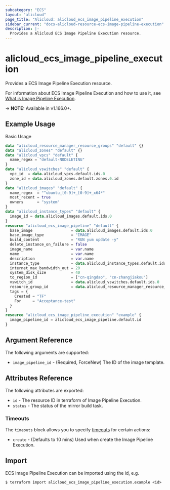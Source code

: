 ```yaml
---
subcategory: "ECS"
layout: "alicloud"
page_title: "Alicloud: alicloud_ecs_image_pipeline_execution"
sidebar_current: "docs-alicloud-resource-ecs-image-pipeline-execution"
description: |-
  Provides a Alicloud ECS Image Pipeline Execution resource.
---
```


# alicloud\_ecs\_image\_pipeline\_execution

Provides a ECS Image Pipeline Execution resource.

For information about ECS Image Pipeline Execution and how to use it, see [What is Image Pipeline Execution](https://www.alibabacloud.com/help/en/elastic-compute-service/latest/startimagepipelineexecution).

-> **NOTE:** Available in v1.166.0+.

## Example Usage

Basic Usage

```terraform
data "alicloud_resource_manager_resource_groups" "default" {}
data "alicloud_zones" "default" {}
data "alicloud_vpcs" "default" {
  name_regex = "default-NODELETING"
}
data "alicloud_vswitches" "default" {
  vpc_id  = data.alicloud_vpcs.default.ids.0
  zone_id = data.alicloud_zones.default.zones.0.id
}
data "alicloud_images" "default" {
  name_regex  = "^ubuntu_[0-9]+_[0-9]+_x64*"
  most_recent = true
  owners      = "system"
}
data "alicloud_instance_types" "default" {
  image_id = data.alicloud_images.default.ids.0
}
resource "alicloud_ecs_image_pipeline" "default" {
  base_image                 = data.alicloud_images.default.ids.0
  base_image_type            = "IMAGE"
  build_content              = "RUN yum update -y"
  delete_instance_on_failure = false
  image_name                 = var.name
  name                       = var.name
  description                = var.name
  instance_type              = data.alicloud_instance_types.default.ids.0
  internet_max_bandwidth_out = 20
  system_disk_size           = 40
  to_region_id               = ["cn-qingdao", "cn-zhangjiakou"]
  vswitch_id                 = data.alicloud_vswitches.default.ids.0
  resource_group_id          = data.alicloud_resource_manager_resource_groups.default.groups.0.id
  tags = {
    Created = "TF"
    For     = "Acceptance-test"
  }
}
resource "alicloud_ecs_image_pipeline_execution" "example" {
  image_pipeline_id = alicloud_ecs_image_pipeline.default.id
}
```

## Argument Reference

The following arguments are supported:

* `image_pipeline_id` - (Required, ForceNew) The ID of the image template.

## Attributes Reference

The following attributes are exported:

* `id` - The resource ID in terraform of Image Pipeline Execution.
* `status` - The status of the mirror build task.

### Timeouts

The `timeouts` block allows you to specify [timeouts](https://www.terraform.io/docs/configuration-0-11/resources.html#timeouts) for certain actions:

* `create` - (Defaults to 10 mins) Used when create the Image Pipeline Execution.

## Import

ECS Image Pipeline Execution can be imported using the id, e.g.

```
$ terraform import alicloud_ecs_image_pipeline_execution.example <id>
```